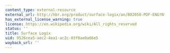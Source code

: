 ```yaml
---
content_type: external-resource
external_url: http://hbr.org/product/surface-logix/an/802050-PDF-ENG?Ntt=surface+logix
has_external_license_warning: true
license: https://en.wikipedia.org/wiki/All_rights_reserved
status: ''
title: Surface Logix
uid: 9526cea5-aec2-4ea1-ac2c-03f0ae0a66e5
wayback_url: ''
---
```

